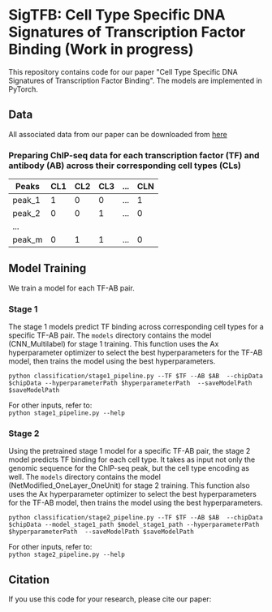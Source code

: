 # SigTFB: Cell Type Specific DNA Signatures of Transcription Factor Binding (Work in progress)

This repository contains code for our paper "Cell Type Specific DNA Signatures of Transcription Factor Binding". The models are implemented in PyTorch.

## Data

All associated data from our paper can be downloaded from [here](https://doi.org/10.20383/103.0605)

### Preparing ChIP-seq data for each transcription factor (TF) and antibody (AB) across their corresponding cell types (CLs)

|Peaks | CL1 |  CL2 | CL3 | ... | CLN |
|----- | ----| ---- | ----| --- | --- |
|peak_1 |  1  |   0  |   0 | ... | 1  |
|peak_2 |  0  |   0  |   1 | ... | 0  |
|...			                            |
|peak_m |  0  |   1  |   1 | ... | 0  |


## Model Training 
We train a model for each TF-AB pair. 

### Stage 1
The stage 1 models predict TF binding across corresponding cell types for a specific TF-AB pair. The ``models`` directory contains the model (CNN_Multilabel) for stage 1 training. This function uses the Ax hyperparameter optimizer to select the best hyperparameters for the TF-AB model, then trains the model using the best hyperparameters.

``python classification/stage1_pipeline.py --TF $TF --AB $AB 
                                          --chipData $chipData
                                          --hyperparameterPath $hyperparameterPath 
                                          --saveModelPath $saveModelPath``
       
 For other inputs, refer to:     
``python stage1_pipeline.py --help``     

### Stage 2
Using the pretrained stage 1 model for a specific TF-AB pair, the stage 2 model predicts TF binding for each cell type. It takes as input not only the genomic sequence for the ChIP-seq peak, but the cell type encoding as well. The ``models`` directory contains the model (NetModified_OneLayer_OneUnit) for stage 2 training. This function also uses the Ax hyperparameter optimizer to select the best hyperparameters for the TF-AB model, then trains the model using the best hyperparameters.

``python classification/stage2_pipeline.py --TF $TF --AB $AB 
                                          --chipData $chipData
                                          --model_stage1_path $model_stage1_path
                                          --hyperparameterPath $hyperparameterPath 
                                          --saveModelPath $saveModelPath``
       
 For other inputs, refer to:     
``python stage2_pipeline.py --help``     

## Citation
If you use this code for your research, please cite our paper:

